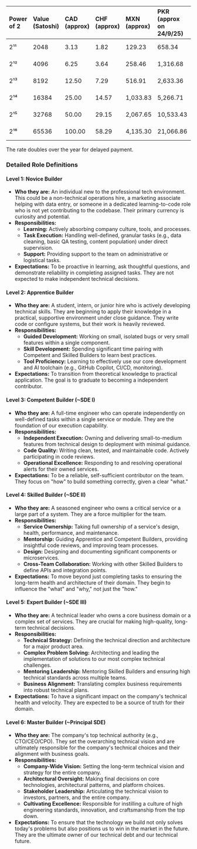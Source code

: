 | Power of 2 | Value (Satoshi) | CAD (approx) | CHF (approx) | MXN (approx) | PKR (approx on 24/9/25) | Title |
| :--- | :--- | :--- | :--- | :--- | :--- | :--- |
| 2¹¹ | 2048 | 3.13 | 1.82 | 129.23 | 658.34 | Novice Builder |
| 2¹² | 4096 | 6.25 | 3.64 | 258.46 | 1,316.68 | Apprentice Builder |
| 2¹³ | 8192 | 12.50 | 7.29 | 516.91 | 2,633.36 | Competent Builder |
| 2¹⁴ | 16384 | 25.00 | 14.57 | 1,033.83 | 5,266.71 | Skilled Builder |
| 2¹⁵ | 32768 | 50.00 | 29.15 | 2,067.65 | 10,533.43 | Expert Builder |
| 2¹⁶ | 65536 | 100.00 | 58.29 | 4,135.30 | 21,066.86 | Master Builder |



The rate doubles over the year for delayed payment. 


### **Detailed Role Definitions**

#### **Level 1: Novice Builder**
*   **Who they are:** An individual new to the professional tech environment. This could be a non-technical operations hire, a marketing associate helping with data entry, or someone in a dedicated learning-to-code role who is not yet contributing to the codebase. Their primary currency is curiosity and potential.
*   **Responsibilities:**
    *   **Learning:** Actively absorbing company culture, tools, and processes.
    *   **Task Execution:** Handling well-defined, granular tasks (e.g., data cleaning, basic QA testing, content population) under direct supervision.
    *   **Support:** Providing support to the team on administrative or logistical tasks.
*   **Expectations:** To be proactive in learning, ask thoughtful questions, and demonstrate reliability in completing assigned tasks. They are not expected to make independent technical decisions.

#### **Level 2: Apprentice Builder**
*   **Who they are:** A student, intern, or junior hire who is actively developing technical skills. They are beginning to apply their knowledge in a practical, supportive environment under close guidance. They write code or configure systems, but their work is heavily reviewed.
*   **Responsibilities:**
    *   **Guided Development:** Working on small, isolated bugs or very small features within a single component.
    *   **Skill Development:** Spending significant time pairing with Competent and Skilled Builders to learn best practices.
    *   **Tool Proficiency:** Learning to effectively use our core development and AI toolchain (e.g., GitHub Copilot, CI/CD, monitoring).
*   **Expectations:** To transition from theoretical knowledge to practical application. The goal is to graduate to becoming a independent contributor.

#### **Level 3: Competent Builder (~SDE I)**
*   **Who they are:** A full-time engineer who can operate independently on well-defined tasks within a single service or module. They are the foundation of our execution capability.
*   **Responsibilities:**
    *   **Independent Execution:** Owning and delivering small-to-medium features from technical design to deployment with minimal guidance.
    *   **Code Quality:** Writing clean, tested, and maintainable code. Actively participating in code reviews.
    *   **Operational Excellence:** Responding to and resolving operational alerts for their owned services.
*   **Expectations:** To be a reliable, self-sufficient contributor on the team. They focus on "how" to build something correctly, given a clear "what."

#### **Level 4: Skilled Builder (~SDE II)**
*   **Who they are:** A seasoned engineer who owns a critical service or a large part of a system. They are a force multiplier for the team.
*   **Responsibilities:**
    *   **Service Ownership:** Taking full ownership of a service's design, health, performance, and maintenance.
    *   **Mentorship:** Guiding Apprentice and Competent Builders, providing insightful code reviews, and improving team processes.
    *   **Design:** Designing and documenting significant components or microservices.
    *   **Cross-Team Collaboration:** Working with other Skilled Builders to define APIs and integration points.
*   **Expectations:** To move beyond just completing tasks to ensuring the long-term health and architecture of their domain. They begin to influence the "what" and "why," not just the "how."

#### **Level 5: Expert Builder (~SDE III)**
*   **Who they are:** A technical leader who owns a core business domain or a complex set of services. They are crucial for making high-quality, long-term technical decisions.
*   **Responsibilities:**
    *   **Technical Strategy:** Defining the technical direction and architecture for a major product area.
    *   **Complex Problem Solving:** Architecting and leading the implementation of solutions to our most complex technical challenges.
    *   **Mentoring Leadership:** Mentoring Skilled Builders and ensuring high technical standards across multiple teams.
    *   **Business Alignment:** Translating complex business requirements into robust technical plans.
*   **Expectations:** To have a significant impact on the company's technical health and velocity. They are expected to be a source of truth for their domain.

#### **Level 6: Master Builder (~Principal SDE)**
*   **Who they are:** The company's top technical authority (e.g., CTO/CEO/CPO). They set the overarching technical vision and are ultimately responsible for the company's technical choices and their alignment with business goals.
*   **Responsibilities:**
    *   **Company-Wide Vision:** Setting the long-term technical vision and strategy for the entire company.
    *   **Architectural Oversight:** Making final decisions on core technologies, architectural patterns, and platform choices.
    *   **Stakeholder Leadership:** Articulating the technical vision to investors, partners, and the entire company.
    *   **Cultivating Excellence:** Responsible for instilling a culture of high engineering standards, innovation, and craftsmanship from the top down.
*   **Expectations:** To ensure that the technology we build not only solves today's problems but also positions us to win in the market in the future. They are the ultimate owner of our technical debt and our technical future.
